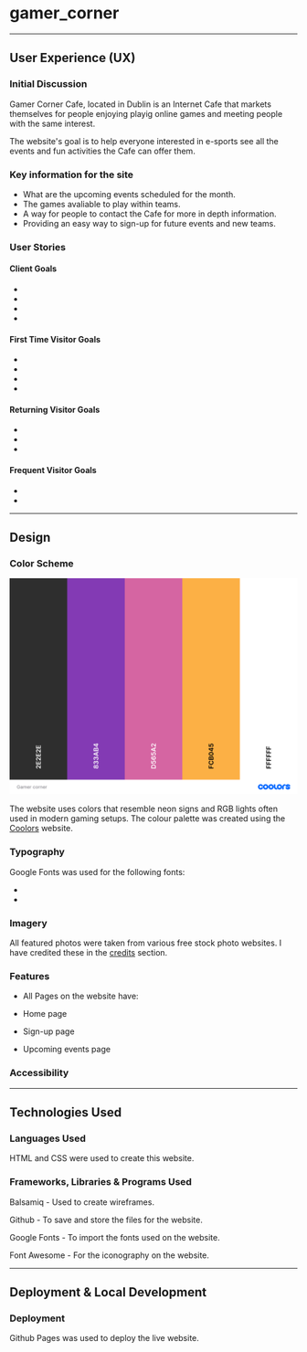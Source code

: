 # gamer_corner


- - -

## User Experience (UX)

### Initial Discussion

Gamer Corner Cafe, located in Dublin is an Internet Cafe that markets themselves for people enjoying playig online games and meeting people with the same interest. 

The website's goal is to help everyone interested in e-sports see all the events and fun activities the Cafe can offer them. 

### Key information for the site

* What are the upcoming events scheduled for the month.
* The games avaliable to play within teams.
* A way for people to contact the Cafe for more in depth information.
* Providing an easy way to sign-up for future events and new teams.

### User Stories

#### Client Goals

*
*
*
*

#### First Time Visitor Goals

*
*
*
*

#### Returning Visitor Goals

*
*
*

#### Frequent Visitor Goals

*
*

- - - 

## Design 

### Color Scheme

![Gamer Corner Website Color Palette](assets/images/readme-images/colorpalette.png)

The website uses colors that resemble neon signs and RGB lights often used in modern gaming setups. The colour palette was created using the [Coolors](https://coolors.co/) website.

### Typography 

Google Fonts was used for the following fonts: 

* 

* 

### Imagery 

All featured photos were taken from various free stock photo websites. I have credited these in the [credits](#Credits) section.

### Features

* All Pages on the website have:


* Home page 

* Sign-up page

* Upcoming events page


### Accessibility

- - - 

## Technologies Used

### Languages Used

HTML and CSS were used to create this website.

### Frameworks, Libraries & Programs Used

Balsamiq - Used to create wireframes.

Github - To save and store the files for the website.

Google Fonts - To import the fonts used on the website.

Font Awesome - For the iconography on the website.



- - -

## Deployment & Local Development

### Deployment

Github Pages was used to deploy the live website.
